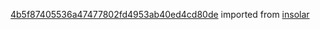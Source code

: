 [4b5f87405536a47477802fd4953ab40ed4cd80de](https://github.com/insolar/insolar/commit/4b5f87405536a47477802fd4953ab40ed4cd80de) imported from [insolar](https://github.com/insolar/insolar)
